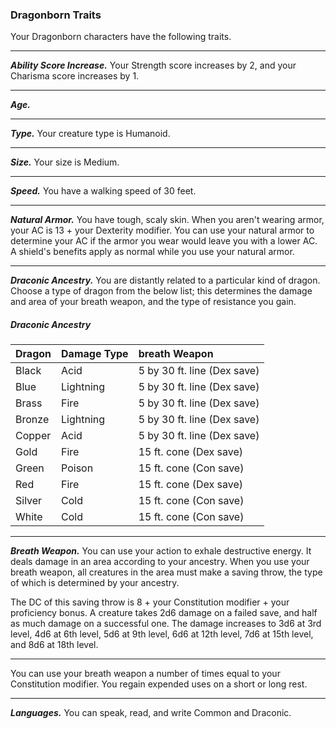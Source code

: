 
### Dragonborn Traits
Your Dragonborn characters have the following traits.
___
***Ability Score Increase.***
Your Strength score increases by 2, and your Charisma score increases by 1.
___
***Age.***

___
***Type.***
Your creature type is Humanoid.
___
***Size.***
Your size is Medium.
___
***Speed.***
You have a walking speed of 30 feet.
___
***Natural Armor.***
You have tough, scaly skin. When you aren't wearing armor, your AC is 13 + your Dexterity modifier. You can use your natural armor to determine your AC if the armor you wear would leave you with a lower AC. A shield's benefits apply as normal while you use your natural armor.
___
***Draconic Ancestry.***
You are distantly related to a particular kind of dragon. Choose a type of dragon from the below list; this determines the damage and area of your breath weapon, and the type of resistance you gain.

##### Draconic Ancestry
| Dragon | Damage Type | breath Weapon               |
|:-------|:------------|:----------------------------|
| Black  | Acid        | 5 by 30 ft. line (Dex save) |
| Blue   | Lightning   | 5 by 30 ft. line (Dex save) |
| Brass  | Fire        | 5 by 30 ft. line (Dex save) |
| Bronze | Lightning   | 5 by 30 ft. line (Dex save) |
| Copper | Acid        | 5 by 30 ft. line (Dex save) |
| Gold   | Fire        | 15 ft. cone (Dex save)      |
| Green  | Poison      | 15 ft. cone (Con save)      |
| Red    | Fire        | 15 ft. cone (Dex save)      |
| Silver | Cold        | 15 ft. cone (Con save)      |
| White  | Cold        | 15 ft. cone (Con save)      |
___
***Breath Weapon.***
You can use your action to exhale destructive energy. It deals damage in an area according to your ancestry. When you use your breath weapon, all creatures in the area must make a saving throw, the type of which is determined by your ancestry.

The DC of this saving throw is 8 + your Constitution modifier + your proficiency bonus. A creature takes 2d6 damage on a failed save, and half as much damage on a successful one. The damage increases to 3d6 at 3rd level, 4d6 at 6th level, 5d6 at 9th level, 6d6 at 12th level, 7d6 at 15th level, and 8d6 at 18th level.
___
You can use your breath weapon a number of times equal to your Constitution modifier. You regain expended uses on a short or long rest.
___
***Languages.***
You can speak, read, and write Common and Draconic.